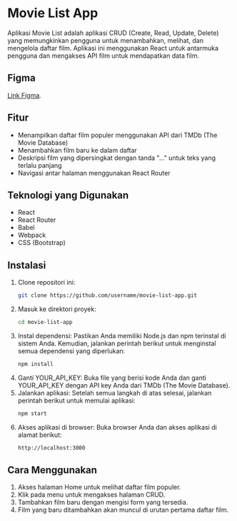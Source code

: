 # Movie List App

Aplikasi Movie List adalah aplikasi CRUD (Create, Read, Update, Delete) yang memungkinkan pengguna untuk menambahkan, melihat, dan mengelola daftar film. Aplikasi ini menggunakan React untuk antarmuka pengguna dan mengakses API film untuk mendapatkan data film.

## Figma

[Link Figma](https://www.figma.com/design/JCOg3cOCUOed3rdEUaXrtS/Movie-Web-App?node-id=1-3&t=J2IQS3rrFChdS1xI-4).

## Fitur

- Menampilkan daftar film populer menggunakan API dari TMDb (The Movie Database)
- Menambahkan film baru ke dalam daftar
- Deskripsi film yang dipersingkat dengan tanda "..." untuk teks yang terlalu panjang
- Navigasi antar halaman menggunakan React Router

## Teknologi yang Digunakan

- React
- React Router
- Babel
- Webpack
- CSS (Bootstrap)

## Instalasi

1. Clone repositori ini:
   ```bash
   git clone https://github.com/username/movie-list-app.git
   ```
2. Masuk ke direktori proyek:
   ```bash
   cd movie-list-app
   ```
3. Instal dependensi: Pastikan Anda memiliki Node.js dan npm terinstal di sistem Anda. Kemudian, jalankan perintah berikut untuk menginstal semua dependensi yang diperlukan:
   ```bash
   npm install
   ```
4. Ganti YOUR_API_KEY: Buka file yang berisi kode Anda dan ganti YOUR_API_KEY dengan API key Anda dari TMDb (The Movie Database).
5. Jalankan aplikasi: Setelah semua langkah di atas selesai, jalankan perintah berikut untuk memulai aplikasi:
   ```bash
   npm start
   ```
6. Akses aplikasi di browser: Buka browser Anda dan akses aplikasi di alamat berikut:
   ```bash
   http://localhost:3000
   ```

## Cara Menggunakan

1. Akses halaman Home untuk melihat daftar film populer.
2. Klik pada menu untuk mengakses halaman CRUD.
3. Tambahkan film baru dengan mengisi form yang tersedia.
4. Film yang baru ditambahkan akan muncul di urutan pertama daftar film.
